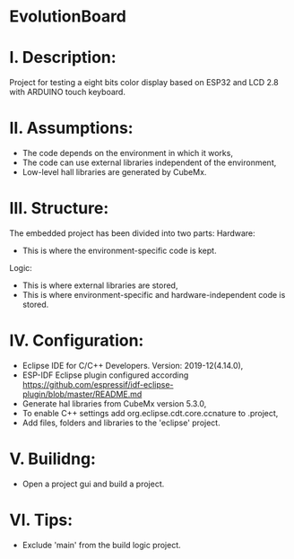 # EvolutionBoard
# I. Description:
Project for testing a eight bits color display based on ESP32 and LCD 2.8 with ARDUINO touch keyboard.

# II. Assumptions:
- The code depends on the environment in which it works,
- The code can use external libraries independent of the environment,
- Low-level hall libraries are generated by CubeMx.

# III. Structure:
The embedded project has been divided into two parts:
Hardware:
- This is where the environment-specific code is kept.

Logic:
- This is where external libraries are stored,
- This is where environment-specific and hardware-independent code is stored.

# IV. Configuration:
- Eclipse IDE for C/C++ Developers. Version: 2019-12(4.14.0),
- ESP-IDF Eclipse plugin configured according https://github.com/espressif/idf-eclipse-plugin/blob/master/README.md
- Generate hal libraries from CubeMx version 5.3.0,
- To enable C++ settings add <nature>org.eclipse.cdt.core.ccnature</nature> to .project,
- Add files, folders and libraries to the 'eclipse' project.

# V. Builidng:
- Open a project gui and build a project.

# VI. Tips:
- Exclude 'main' from the build logic project.